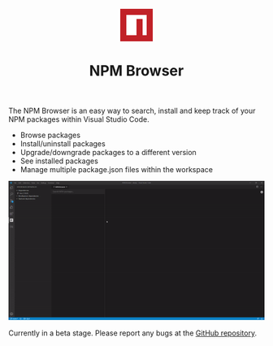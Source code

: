 <h1 align="center">
  <br>
    <img src="icon-small.png" alt="logo">
  <br>
  <br>
    NPM Browser
  <br>
  <br>
</h1>

The NPM Browser is an easy way to search, install and keep track of your NPM packages within Visual Studio Code.

- Browse packages
- Install/uninstall packages
- Upgrade/downgrade packages to a different version
- See installed packages
- Manage multiple package.json files within the workspace

![](demo.gif)

Currently in a beta stage. Please report any bugs at the [GitHub repository](https://github.com/DennisvHest/vscode-npm-browser/issues).